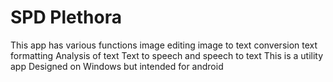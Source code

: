 # SPD Plethora 

This app has various functions
image editing
image to text conversion
text formatting
Analysis of text
Text to speech and speech to text
This is a utility app
Designed on Windows but intended for android
